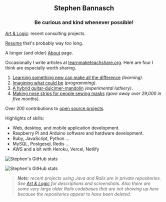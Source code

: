 <h2 align="center">Stephen Bannasch</h2>

<h3 align="center">Be curious and kind whenever possible!</h3>

[Art & Logic](https://stepheneb.github.io/artandlogic.html): recent consulting projects.

[Resume](https://stepheneb.github.io/resume.html) that's probably way too long.

A longer (and older) [About](https://stepheneb.github.io/) page.

Occasionally I write articles at [learnmaketeachshare.org](https://learnmaketeachshare.org). Here are four I think are especially worth sharing.

1. [Learning something new can make all the difference](https://learnmaketeachshare.org/education/2018/11/09/learning-something-new.html) _(learning)_.
2. [Imagining what could be](https://learnmaketeachshare.org/creating%20with%20software/2018/09/15/imagining-what-could-be.html) _(programming)_.
3. [A hybrid guitar-dulcimer-mandolin](https://learnmaketeachshare.org/making%20instruments/2018/09/30/dinalin.html) _(experimental luthiery)_.
4. [Making nose strips for people sewing masks](https://learnmaketeachshare.org/better%20masks/2020/04/21/making-nose-strips.for-people-sewing-masks.html) _(gave away over 29,000 in five months)_.

Over 200 contributions to [open source projects](https://stepheneb.github.io/open-source-contributions.html).

Highlights of skills:

- Web, desktop, and mobile application development.
- Raspberry Pi and Arduino software and hardware development.
- Ruby, JavaScript, Python ... 
- MySQL, Postgesql, Redis ...
- AWS and a bit with Heroku, Vercel, Netlify

![Stephen's GitHub stats](https://github-readme-stats-psi-six-71.vercel.app/api?username=stepheneb&count_private=true&show_icons=true&include_all_commits=true)

![Stephen's GitHub stats](https://github-readme-stats-psi-six-71.vercel.app/api/top-langs/?username=stepheneb&count_private=true&&langs_count=10&layout=compact)

> _**Note**: recent projects using Java and Rails are in private repositories.
See [Art & Logic](https://stepheneb.github.io/artandlogic.html) for descriptions
and screenshots. Also there are some very large older Rails codebases that are
not showing up here because the repositories appear to have been deleted._